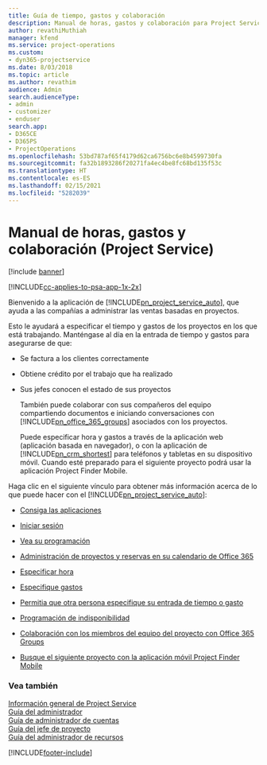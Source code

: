 ```yaml
---
title: Guía de tiempo, gastos y colaboración
description: Manual de horas, gastos y colaboración para Project Service
author: revathiMuthiah
manager: kfend
ms.service: project-operations
ms.custom:
- dyn365-projectservice
ms.date: 8/03/2018
ms.topic: article
ms.author: revathim
audience: Admin
search.audienceType:
- admin
- customizer
- enduser
search.app:
- D365CE
- D365PS
- ProjectOperations
ms.openlocfilehash: 53bd787af65f4179d62ca6756bc6e8b4599730fa
ms.sourcegitcommit: fa32b1893286f20271fa4ec4be8fc68bd135f53c
ms.translationtype: HT
ms.contentlocale: es-ES
ms.lasthandoff: 02/15/2021
ms.locfileid: "5282039"
---
```

# <a name="time-expense-and-collaboration-guide-project-service"></a>Manual de horas, gastos y colaboración (Project Service)

[!include [banner](../includes/psa-now-project-operations.md)]

[!INCLUDE[cc-applies-to-psa-app-1x-2x](../includes/cc-applies-to-psa-app-1x-2x.md)]

Bienvenido a la aplicación de [!INCLUDE[pn_project_service_auto](../includes/pn-project-service-auto.md)], que ayuda a las compañías a administrar las ventas basadas en proyectos. 
  
 Esto le ayudará a especificar el tiempo y gastos de los proyectos en los que está trabajando. Manténgase al día en la entrada de tiempo y gastos para asegurarse de que:  
  
- Se factura a los clientes correctamente  
  
- Obtiene crédito por el trabajo que ha realizado  
  
- Sus jefes conocen el estado de sus proyectos  
  
  También puede colaborar con sus compañeros del equipo compartiendo documentos e iniciando conversaciones con [!INCLUDE[pn_office_365_groups](../includes/pn-office-365-groups.md)] asociados con los proyectos.  
  
  Puede especificar hora y gastos a través de la aplicación web (aplicación basada en navegador), o con la aplicación de [!INCLUDE[pn_crm_shortest](../includes/pn-crm-shortest.md)] para teléfonos y tabletas en su dispositivo móvil. Cuando esté preparado para el siguiente proyecto podrá usar la aplicación Project Finder Mobile.  
  
Haga clic en el siguiente vínculo para obtener más información acerca de lo que puede hacer con el [!INCLUDE[pn_project_service_auto](../includes/pn-project-service-auto.md)]:  
  
-   [Consiga las aplicaciones](../psa/get-apps.md)  
  
-   [Iniciar sesión](../psa/sign-in.md)  
  
-   [Vea su programación](../psa/view-schedule.md)  
  
-   [Administración de proyectos y reservas en su calendario de Office 365](../psa/manage-project-bookings-office-365-calendar.md)  
  
-   [Especificar hora](../psa/enter-time.md)  
  
-   [Especifique gastos](../psa/enter-expenses.md)  
  
-   [Permitia que otra persona especifique su entrada de tiempo o gasto](../psa/allow-someone-else-enter-time-entry-expense.md)  
  
-   [Programación de indisponibilidad](../psa/schedule-time-off.md)  
  
-   [Colaboración con los miembros del equipo del proyecto con Office 365 Groups](../psa/collaborate-project-team-members-office-365-groups.md)  
  
-   [Busque el siguiente proyecto con la aplicación móvil Project Finder Mobile](../psa/find-next-project-finder-mobile-app.md)  
  
### <a name="see-also"></a>Vea también  
 [Información general de Project Service](../psa/overview.md)   
 [Guía del administrador](../psa/admin-guide.md)   
 [Guía de administrador de cuentas](../psa/account-manager-guide.md)   
 [Guía del jefe de proyecto](../psa/project-manager-guide.md)   
 [Guía del administrador de recursos](../psa/resource-manager-guide.md)   


[!INCLUDE[footer-include](../includes/footer-banner.md)]